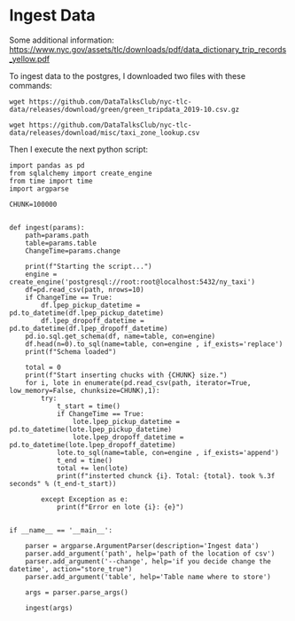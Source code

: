 # Ingest Data

Some additional information: https://www.nyc.gov/assets/tlc/downloads/pdf/data_dictionary_trip_records_yellow.pdf

To ingest data to the postgres, I downloaded two files with these commands:

`wget https://github.com/DataTalksClub/nyc-tlc-data/releases/download/green/green_tripdata_2019-10.csv.gz`

`wget https://github.com/DataTalksClub/nyc-tlc-data/releases/download/misc/taxi_zone_lookup.csv`

Then I execute the next python script:

```
import pandas as pd
from sqlalchemy import create_engine
from time import time
import argparse

CHUNK=100000


def ingest(params): 
    path=params.path
    table=params.table
    ChangeTime=params.change
    
    print(f"Starting the script...")
    engine = create_engine('postgresql://root:root@localhost:5432/ny_taxi')
    df=pd.read_csv(path, nrows=10)
    if ChangeTime == True:
        df.lpep_pickup_datetime = pd.to_datetime(df.lpep_pickup_datetime)
        df.lpep_dropoff_datetime = pd.to_datetime(df.lpep_dropoff_datetime)
    pd.io.sql.get_schema(df, name=table, con=engine)
    df.head(n=0).to_sql(name=table, con=engine , if_exists='replace')
    print(f"Schema loaded")

    total = 0
    print(f"Start inserting chucks with {CHUNK} size.")
    for i, lote in enumerate(pd.read_csv(path, iterator=True, low_memory=False, chunksize=CHUNK),1):
        try:
            t_start = time()
            if ChangeTime == True:
                lote.lpep_pickup_datetime = pd.to_datetime(lote.lpep_pickup_datetime)
                lote.lpep_dropoff_datetime = pd.to_datetime(lote.lpep_dropoff_datetime)
            lote.to_sql(name=table, con=engine , if_exists='append')
            t_end = time()
            total += len(lote)
            print(f"insterted chunck {i}. Total: {total}. took %.3f seconds" % (t_end-t_start))
            
        except Exception as e:
            print(f"Error en lote {i}: {e}")    


if __name__ == '__main__':

    parser = argparse.ArgumentParser(description='Ingest data')
    parser.add_argument('path', help='path of the location of csv') 
    parser.add_argument('--change', help='if you decide change the datetime', action="store_true") 
    parser.add_argument('table', help='Table name where to store') 
    
    args = parser.parse_args()

    ingest(args)

```
